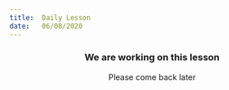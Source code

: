 ```yaml
---
title:  Daily Lesson
date:   06/08/2020
---
```


### <center>We are working on this lesson</center>
<center>Please come back later</center>